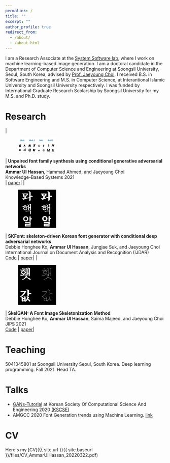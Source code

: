 ```yaml
---
permalink: /
title: ""
excerpt: ""
author_profile: true
redirect_from: 
  - /about/
  - /about.html
---
```


I am a Research Associate at the [System Software lab](https://ss.ssu.ac.kr/), where I work on machine learning-based image generation. I am a doctoral candidate in the Department of Computer Science and Engineering at Soongsil University, Seoul, South Korea, advised by [Prof. Jaeyoung Choi](https://scholar.google.com/citations?user=YJ7fWWgAAAAJ&hl=en). I received B.S. in Software Engineering and M.S. in Computer Science, at Interantional Islamic University and Soongsil University respectively. I was funded by International Graduate Research Scolarship by Soongsil University for my M.S. and Ph.D. study.

Research
======
| <figure style="width: 120px"> <img src="https://raw.githubusercontent.com/ammar-deep/ammar-deep.github.io/master/images/UFFG.png" alt=""> </figure> | **Unpaired font family synthesis using conditional generative adversarial networks**<br/>**Ammar Ul Hassan**, Hammad Ahmed, and Jaeyoung Choi<br/>Knowledge-Based Systems 2021 <br/> \| [paper](https://www.sciencedirect.com/science/article/pii/S0950705121005669)|
| <figure style="width: 120px"> <img src="https://raw.githubusercontent.com/ammar-deep/ammar-deep.github.io/master/images/SKFont.png" alt=""> </figure> | **SKFont: skeleton-driven Korean font generator with conditional deep adversarial networks**<br/>Debbie Honghee Ko, **Ammar Ul Hassan**, Jungjae Suk, and Jaeyoung Choi<br/>International Journal on Document Analysis and Recognition (IJDAR) <br/>[Code](https://github.com/ammar-deep/SKFont) \| [paper](https://link.springer.com/article/10.1007/s10032-021-00374-4)|
| <figure style="width: 120px"> <img src="https://raw.githubusercontent.com/ammar-deep/ammar-deep.github.io/master/images/SkleGAN.png" alt=""> </figure> | **SkelGAN: A Font Image Skeletonization Method**<br/>Debbie Honghee Ko, **Ammar Ul Hassan**, Saima Majeed, and Jaeyoung Choi<br/>JIPS 2021 <br/>[Code](https://github.com/ammar-deep/SkelGAN) \| [paper](https://www.koreascience.or.kr/article/JAKO202109651163015.pdf)|

Teaching
======
5041345801 at Soongsil University Seoul, South Korea.
Deep learning programming.
Fall 2021. Head TA. 

Talks
======
-  [GANs-Tutorial](https://github.com/ammar-deep/GANs-Tutorial) at Korean Society Of Computational Science And Engineering 2020 [(KSCSE)](http://www.cse.or.kr/board/conference/62)
-  AMGCC 2020 Font Generation trends using Machine Learning. [link](https://www.cseric.or.kr/conference/conference.php?&m=view&SnxNum=23766)

CV
======
Here's my [CV]({{ site.url }}{{ site.baseurl }}/files/CV_AmmarUlHassan_20220322.pdf)
